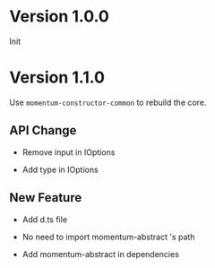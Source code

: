 # Version 1.0.0

Init

# Version 1.1.0

Use ```momentum-constructor-common``` to rebuild the core.


## API Change

+ Remove input in IOptions

+ Add type in IOptions


## New Feature

+ Add d.ts file

+ No need to import momentum-abstract 's path

+ Add momentum-abstract in dependencies